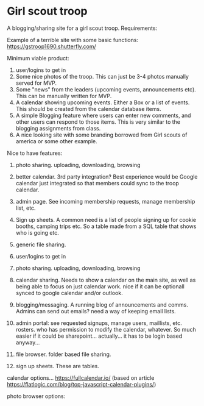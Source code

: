 # Girl scout troop
A blogging/sharing site for a girl scout troop.  Requirements:

Example of a terrible site with some basic functions:
https://gstroop1690.shutterfly.com/


Minimum viable product:
1) user/logins to get in
2) Some nice photos of the troop.  This can just be 3-4 photos manually served for MVP.
3) Some "news" from the leaders (upcoming events, announcements etc).  This can be manually written for MVP.
4) A calendar showing upcoming events.  Either a Box or a list of events.  This should be created from the calendar database items.
5) A simple Blogging feature where users can enter new comments, and other users can respond to those items.  This is very similar to the blogging assignments from class.
6) A nice looking site with some branding borrowed from Girl scouts of america or some other example.

Nice to have features:
1) photo sharing.  uploading, downloading, browsing
2) better calendar.  3rd party integration?  Best experience would be Google calendar just integrated so that members could sync to the troop calendar.
3) admin page.  See incoming membership requests, manage membership list, etc.
4) Sign up sheets.  A common need is a list of people signing up for cookie booths, camping trips etc.  So a table made from a SQL table that shows who is going etc.  
5) generic file sharing.


1) user/logins to get in
2) photo sharing.  uploading, downloading, browsing
3) calendar sharing.  Needs to show a calendar on the main site, as well as being able to focus on just calendar work.  nice if it can be optionall synced to google calendar and/or outlook.
4) blogging/messaging.  A running blog of announcements and comms.  Admins can send out emails?  need a way of keeping email lists.
5) admin portal:  see requested signups, manage users, maillists, etc.  rosters.  who has permission to modify the calendar, whatever.  So much easier if it could be sharepoint...  actually... it has to be login based anyway...
6) file browser.  folder based file sharing.
7) sign up sheets.  These are tables.  

calendar options... https://fullcalendar.io/  (based on article https://flatlogic.com/blog/top-javascript-calendar-plugins/)


photo browser options:
